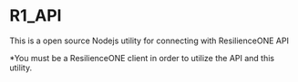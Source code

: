 # R1_API
This is a open source Nodejs utility for connecting with ResilienceONE API

*You must be a ResilienceONE client in order to utilize the API and this utility.
